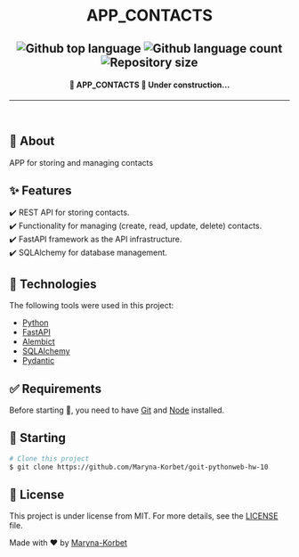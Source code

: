 <h1 align="center">APP_CONTACTS</h1>

<h2 align="center">
  <img alt="Github top language" src="https://img.shields.io/github/languages/top/Maryna-Korbet/goit-pythonweb-hw-10?color=56BEB8">

  <img alt="Github language count" src="https://img.shields.io/github/languages/count/Maryna-Korbet/goit-pythonweb-hw-10?color=56BEB8">

  <img alt="Repository size" src="https://img.shields.io/github/repo-size/Maryna-Korbet/goit-pythonweb-hw-10?color=56BEB8">
</h2>


<h4 align="center">
	🚧  APP_CONTACTS 🚀 Under construction... 
</h4>

<hr>

<br>

## :dart: About ##

<p>
APP for storing and managing contacts
</p>

## :sparkles: Features ##

:heavy_check_mark: REST API for storing contacts.  
:heavy_check_mark: Functionality for managing (create, read, update, delete) contacts.  
:heavy_check_mark: FastAPI framework as the API infrastructure.  
:heavy_check_mark: SQLAlchemy for database management.

## :rocket: Technologies ##

The following tools were used in this project:

- [Python](https://www.w3schools.com/python/)
- [FastAPI](https://fastapi.tiangolo.com/)
- [Alembict](https://alembic.sqlalchemy.org/en/latest/)
- [SQLAlchemy](https://www.sqlalchemy.org/)
- [Pydantic](https://docs.pydantic.dev/latest/)


## :white_check_mark: Requirements ##

Before starting :checkered_flag:, you need to have [Git](https://git-scm.com) and [Node](https://nodejs.org/en/) installed.

## :checkered_flag: Starting ##

```bash
# Clone this project
$ git clone https://github.com/Maryna-Korbet/goit-pythonweb-hw-10

```

## :memo: License ##

This project is under license from MIT. For more details, see the [LICENSE](LICENSE.md) file.


Made with :heart: by <a href="https://github.com/Maryna-Korbet" target="_blank">Maryna-Korbet</a>

&#xa0;

